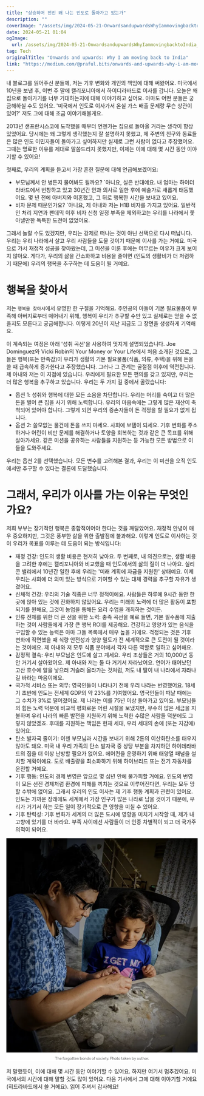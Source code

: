 ```yaml
---
title: "상승하며 전진 왜 나는 인도로 돌아가고 있는가"
description: ""
coverImage: "/assets/img/2024-05-21-OnwardsandupwardsWhyIammovingbacktoIndia_0.png"
date: 2024-05-21 01:04
ogImage: 
  url: /assets/img/2024-05-21-OnwardsandupwardsWhyIammovingbacktoIndia_0.png
tag: Tech
originalTitle: "Onwards and upwards: Why I am moving back to India"
link: "https://medium.com/@praful.bits/onwards-and-upwards-why-i-am-moving-back-to-india-9d0dd7fc9947"
---
```



내 블로그를 읽어주신 분들께, 저는 기후 변화와 개인의 책임에 대해 써왔어요. 미국에서 10년을 보낸 후, 이번 주 말에 캘리포니아에서 하이디라바드로 이사를 갑니다. 오늘은 왜 집으로 돌아가기를 너무 기대하는지에 대해 이야기하고 싶어요. 아마도 어떤 분들은 궁금해하실 수도 있어요. '미국에서 인도로 이사가서 온실 가스 배출 문제랑 무슨 상관이 있어?' 저도 그에 대해 조금 이야기해볼게요.

2013년 샌프란시스코에 도착했을 때부터 언젠가는 집으로 돌아올 거라는 생각이 항상 있었어요. 당시에는 왜 그렇게 생각했는지 잘 설명하지 못했고, 제 주변의 친구와 동료들은 많은 인도 이민자들이 돌아가고 싶어하지만 실제로 그런 사람이 없다고 주장했어요. 그때는 명료한 이유를 제대로 말씀드리지 못했지만, 이제는 이에 대해 몇 시간 동안 이야기할 수 있어요!

첫째로, 우리의 계획을 듣고서 가장 흔한 질문에 대해 언급해보겠어요:

<div class="content-ad"></div>

- 부모님께서 안 병든지 물어봐도 될까요? `아니요, 실은 반대예요. 내 엄마는 하이더라바드에서 번창하고 있고 30년간 안과 의사로 일한 후에 예술가로 새롭게 태동했어요. 몇 년 전에 아버지와 이혼했고, 그 뒤로 행복한 시간을 보내고 있어요.
- 비자 문제 때문인가요? `아니요, 제 아내와 저는 H1B 비자를 가지고 있어요. 일반적인 처리 지연과 팬데믹 이후 비자 신청 일정 부족을 제외하고는 우리를 나라에서 쫓아낼만한 독특한 도전이 없었어요.

그래서 놀랄 수도 있겠지만, 우리는 강제로 떠나는 것이 아닌 선택으로 다시 떠납니다. 우리는 우리 나라에서 살고 우리 사람들을 도울 것이기 때문에 이사를 가는 거예요. 미국으로 가서 재정적 성공을 찾아왔는데, 그 미션을 이룬 후에는 머무르는 이유가 크게 보이지 않아요. 게다가, 우리의 삶을 간소화하고 비용을 줄이면 (인도의 생활비가 더 저렴하기 때문에) 우리의 행복을 추구하는 데 도움이 될 거예요.

# 행복을 찾아서

저는 `행복을 찾아서`에서 유명한 한 구절을 기억해요. 주인공의 아들이 기본 필요물품이 부족해 아버지로부터 떼어내기 위해, 행복이 우리가 추구할 수만 있고 실제로는 얻을 수 없을지도 모른다고 궁금해합니다. 이렇게 20년이 지난 지금도 그 장면을 생생하게 기억해요.

<div class="content-ad"></div>

이 계속되는 여정은 아래 '성취 곡선'을 사용하여 멋지게 설명되었습니다. Joe Dominguez와 Vicki Robin의 Your Money or Your Life에서 처음 소개된 것으로, 그들은 행복(또는 만족감)이 우리가 생활의 기본 필요물품(식품, 의류, 주택)을 위해 돈을 쓸 때 급속하게 증가한다고 주장했습니다. 그러나 그 관계는 굴절점 이후에 역전됩니다. 제 아내와 저는 이 지점에 있습니다. 우리에게 필요한 모든 편의를 갖고 있지만, 우리는 더 많은 행복을 추구하고 있습니다. 우리는 두 가지 길 중에서 골랐습니다:

- 옵션 1: 성취와 행복에 대한 모든 소음을 차단합니다. 우리는 머리를 숙이고 더 많은 돈을 벌어 큰 집을 사기 위해 노력합니다. 우리의 마음속에는 그렇게 많은 재산이 축척되어 있어야 합니다. 그렇게 되면 우리의 증손자들이 돈 걱정을 할 필요가 없게 됩니다.
- 옵션 2: 쓸모없는 물건에 돈을 쓰지 마세요. 사회에 보탬이 되세요. 기후 변화를 주소하거나 어린이 비만 문제를 해결하거나 토양을 회복하는 것과 같은 큰 목표를 위해 살아가세요. 같은 미션을 공유하는 사람들을 지원하는 등 가능한 모든 방법으로 이들을 도와주세요.

우리는 옵션 2를 선택했습니다. 모든 변수를 고려해본 결과, 우리는 이 미션을 오직 인도에서만 추구할 수 있다는 결론에 도달했습니다.

<div class="content-ad"></div>

# 그래서, 우리가 이사를 가는 이유는 무엇인가요?

저희 부부는 장기적인 행복은 종합적이어야 한다는 것을 깨달았어요. 재정적 안녕이 매우 중요하지만, 그것은 풍부한 삶을 위한 출발점에 불과해요. 이렇게 인도로 이사하는 것이 우리가 목표를 이루는 데 도움이 되는 방식입니다:

- 재정 건강: 인도의 생활 비용은 현저히 낮아요. 두 번째로, 내 의견으로는, 생활 비용을 고려한 후에는 캘리포니아와 비교했을 때 인도에서의 삶의 질이 더 나아요. 실리콘 밸리에서 10년간 일한 후에 우리는 '미래 계획에 자금을 지원한' 상태예요. 이제 우리는 사회에 더 의미 있는 방식으로 기여할 수 있는 대체 경력을 추구할 자유가 생겼어요.
- 신체적 건강: 우리의 기술 직종은 너무 정적이에요. 사람들은 하루에 9시간 동안 한 곳에 앉아 있는 것에 진화하지 않았어요. 우리는 미래의 노력에 더 많은 활동이 포함되기를 원해요, 그것이 농업을 통해든 요리 수업을 개최하는 것이든.
- 인류 전체를 위한 더 큰 선을 위한 노력: 충족 곡선을 예로 들면, 기본 필수품에 지출하는 것이 사람들에게 가장 큰 행복 ROI를 제공해요. 건강하고 영양가 있는 음식을 구입할 수 있는 능력은 아마 그들 목록에서 매우 높을 거에요. 걱정되는 것은 기후 변화에 직면했을 때 식량 안전성과 영양 밀도가 전 세계적으로 큰 도전이 될 것이라는 것이에요. 제 아내와 저 모두 식품 분야에서 각자 다른 역할로 일하고 싶어해요.
- 감정적 결속: 우리 부모님은 인도에 살고 계세요. 우리 조상들은 거의 10,000년 동안 거기서 살아왔어요. 제 아내와 저는 둘 다 거기서 자라났어요. 연어가 태어났던 고산 호수에 알을 낳으러 거슬러 올라가는 것처럼, 저도 내 딸이 내 나라에서 자라나길 바라는 마음이에요.
- 국가적 서비스 또는 의무: 영국인들이 나타나기 전에 우리 나라는 번영했어요. 18세기 초반에 인도는 전세계 GDP의 약 23%를 기여했어요. 영국인들이 떠날 때에는 그 수치가 3%로 떨어졌어요. 제 나라는 이를 75년 이상 돌아가고 있어요. 부모님들의 힘든 노력 덕분에 비교적 평화로운 어린 시절을 보냈지만, 무수히 많은 세금을 지불하며 우리 나라의 빠른 발전을 지원하기 위해 노력한 수많은 사람들 덕분에도 그렇지 않았겠죠. 후대를 지원하는 책임은 현재 세대, 우리 세대의 손에 (또는 지갑에) 있어요.
- 탄소 발자국 줄이기: 이젠 부모님과 시간을 보내기 위해 2톤의 이산화탄소를 태우지 않아도 돼요. 미국 내 우리 가족의 탄소 발자국 중 상당 부분을 차지하던 하이데라바드의 집을 더 이상 난방할 필요가 없어요. 에어컨을 운영하기 위해 태양열 패널을 설치할 계획이에요. 도로 배출량을 최소화하기 위해 하이브리드 또는 전기 자동차를 운전할 거예요.
- 기후 행동: 인도의 경제 번영은 앞으로 몇 십년 안에 불가피할 거예요. 인도의 번영이 모든 선진 경제처럼 환경에 피해를 끼치는 것으로 이루어진다면, 우리는 모두 망할 수밖에 없어요. 그래서 우리의 인도 이사는 제 기후 행동 계획과 관련이 있어요. 인도는 가까운 장래에도 세계에서 가장 인구가 많은 나라로 남을 것이기 때문에, 우리가 거기서 하는 모든 일이 장기적으로 큰 영향을 미칠 수 있어요.
- 기후 탄력성: 기후 변화가 세계의 더 많은 도시에 영향을 미치기 시작할 때, 제가 내 고향에 있기를 더 바라요. 부족 사이에선 사람들이 더 인종 차별적이 되고 더 국가주의적이 되어요.

![image](/assets/img/2024-05-21-OnwardsandupwardsWhyIammovingbacktoIndia_2.png)

<div class="content-ad"></div>

저 말했듯이, 이에 대해 몇 시간 동안 이야기할 수 있어요. 하지만 여기서 멈추겠어요. 미국에서의 시간에 대해 말할 것도 많이 있어요. 다음 기사에서 그에 대해 이야기할 거에요 (히드라바드에서 쓸 거에요). 읽어 주셔서 감사해요!